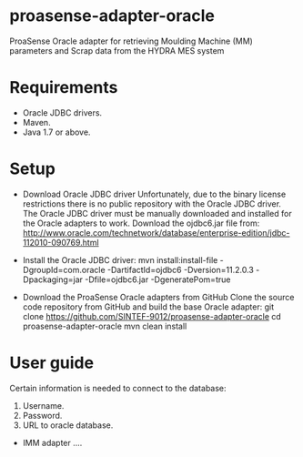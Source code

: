 # proasense-adapter-oracle
ProaSense Oracle adapter for retrieving Moulding Machine (MM) parameters and Scrap data from the HYDRA MES system

# Requirements
* Oracle JDBC drivers.
* Maven.
* Java 1.7 or above.

# Setup
* Download Oracle JDBC driver
  Unfortunately, due to the binary license restrictions there is no public repository with the Oracle JDBC driver. The Oracle
  JDBC driver must be manually downloaded and installed for the Oracle adapters to work.
  Download the ojdbc6.jar file from: 
  http://www.oracle.com/technetwork/database/enterprise-edition/jdbc-112010-090769.html

* Install the Oracle JDBC driver:
  mvn install:install-file -DgroupId=com.oracle -DartifactId=ojdbc6 -Dversion=11.2.0.3 -Dpackaging=jar -Dfile=ojdbc6.jar      -DgeneratePom=true

* Download the ProaSense Oracle adapters from GitHub
  Clone the source code repository from GitHub and build the base Oracle adapter:
  git clone https://github.com/SINTEF-9012/proasense-adapter-oracle
  cd proasense-adapter-oracle
  mvn clean install 

# User guide
  Certain information is needed to connect to the database:
  1.  Username.
  2.  Password.
  3.  URL to oracle database.

* IMM adapter
  ....
